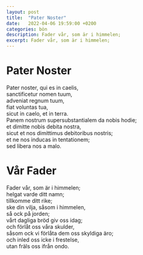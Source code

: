 ```yaml
---
layout: post
title:  "Pater Noster"
date:   2022-04-06 19:59:00 +0200
categories: bön
description: Fader vår, som är i himmelen;
excerpt: Fader vår, som är i himmelen;
---
```


# Pater Noster
Pater noster, qui es in caelis,  
sanctificetur nomen tuum,  
adveniat regnum tuum,  
fiat voluntas tua,  
sicut in caelo, et in terra.  
Panem nostrum supersubstantialem da nobis hodie;  
et dimitte nobis debita nostra,  
sicut et nos dimittimus debitoribus nostris;  
et ne nos inducas in tentationem;  
sed libera nos a malo.  

# Vår Fader
Fader vår, som är i himmelen;  
helgat varde ditt namn;  
tillkomme ditt rike;  
ske din vilja, såsom i himmelen,  
så ock på jorden;  
vårt dagliga bröd giv oss idag;  
och förlåt oss våra skulder,  
såsom ock vi förlåta dem oss skyldiga äro;  
och inled oss icke i frestelse,  
utan fräls oss ifrån ondo.  

